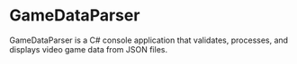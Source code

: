 # GameDataParser
 GameDataParser is a C# console application that validates, processes, and displays video game data from JSON files.
